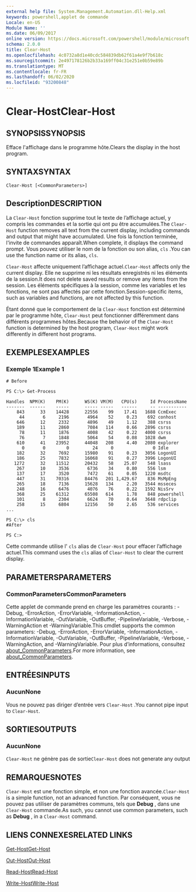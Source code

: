 ```yaml
---
external help file: System.Management.Automation.dll-Help.xml
keywords: powershell,applet de commande
Locale: en-US
Module Name: ''
ms.date: 06/09/2017
online version: https://docs.microsoft.com/powershell/module/microsoft.powershell.core/clear-host?view=powershell-6&WT.mc_id=ps-gethelp
schema: 2.0.0
title: Clear-Host
ms.openlocfilehash: 4c0732a8d1e40cdc584839db62f61a4e9f7b618c
ms.sourcegitcommit: 2e497178126b2b33a169ff04c31e251e0b59e89b
ms.translationtype: MT
ms.contentlocale: fr-FR
ms.lasthandoff: 06/02/2020
ms.locfileid: "93200848"
---
```

# <span data-ttu-id="f0c9e-103">Clear-Host</span><span class="sxs-lookup"><span data-stu-id="f0c9e-103">Clear-Host</span></span>

## <span data-ttu-id="f0c9e-104">SYNOPSIS</span><span class="sxs-lookup"><span data-stu-id="f0c9e-104">SYNOPSIS</span></span>

<span data-ttu-id="f0c9e-105">Efface l'affichage dans le programme hôte.</span><span class="sxs-lookup"><span data-stu-id="f0c9e-105">Clears the display in the host program.</span></span>

## <span data-ttu-id="f0c9e-106">SYNTAX</span><span class="sxs-lookup"><span data-stu-id="f0c9e-106">SYNTAX</span></span>

```
Clear-Host [<CommonParameters>]
```

## <span data-ttu-id="f0c9e-107">Description</span><span class="sxs-lookup"><span data-stu-id="f0c9e-107">DESCRIPTION</span></span>

<span data-ttu-id="f0c9e-108">La `Clear-Host` fonction supprime tout le texte de l’affichage actuel, y compris les commandes et la sortie qui ont pu être accumulées.</span><span class="sxs-lookup"><span data-stu-id="f0c9e-108">The `Clear-Host` function removes all text from the current display, including commands and output that might have accumulated.</span></span> <span data-ttu-id="f0c9e-109">Une fois la fonction terminée, l'invite de commandes apparaît.</span><span class="sxs-lookup"><span data-stu-id="f0c9e-109">When complete, it displays the command prompt.</span></span> <span data-ttu-id="f0c9e-110">Vous pouvez utiliser le nom de la fonction ou son alias, `cls` .</span><span class="sxs-lookup"><span data-stu-id="f0c9e-110">You can use the function name or its alias, `cls`.</span></span>

<span data-ttu-id="f0c9e-111">`Clear-Host` affecte uniquement l’affichage actuel.</span><span class="sxs-lookup"><span data-stu-id="f0c9e-111">`Clear-Host` affects only the current display.</span></span> <span data-ttu-id="f0c9e-112">Elle ne supprime ni les résultats enregistrés ni les éléments de la session.</span><span class="sxs-lookup"><span data-stu-id="f0c9e-112">It does not delete saved results or remove any items from the session.</span></span> <span data-ttu-id="f0c9e-113">Les éléments spécifiques à la session, comme les variables et les fonctions, ne sont pas affectés par cette fonction.</span><span class="sxs-lookup"><span data-stu-id="f0c9e-113">Session-specific items, such as variables and functions, are not affected by this function.</span></span>

<span data-ttu-id="f0c9e-114">Étant donné que le comportement de la `Clear-Host` fonction est déterminé par le programme hôte, `Clear-Host` peut fonctionner différemment dans différents programmes hôtes.</span><span class="sxs-lookup"><span data-stu-id="f0c9e-114">Because the behavior of the `Clear-Host` function is determined by the host program, `Clear-Host` might work differently in different host programs.</span></span>

## <span data-ttu-id="f0c9e-115">EXEMPLES</span><span class="sxs-lookup"><span data-stu-id="f0c9e-115">EXAMPLES</span></span>

### <span data-ttu-id="f0c9e-116">Exemple 1</span><span class="sxs-lookup"><span data-stu-id="f0c9e-116">Example 1</span></span>

```
# Before

PS C:\> Get-Process

Handles  NPM(K)    PM(K)      WS(K) VM(M)   CPU(s)     Id ProcessName
-------  ------    -----      ----- -----   ------     -- -----------
    843      33    14428      22556    99    17.41   1688 CcmExec
     44       6     2196       4964    52     0.23    692 conhost
    646      12     2332       4896    49     1.12    388 csrss
    189      11     2860       7084   114     0.66   2896 csrss
     78      11     1876       4008    42     0.22   4000 csrss
     76       7     1848       5064    54     0.08   1028 dwm
    610      41    23952      44048   208     4.40   2080 explorer
      0       0        0         24     0               0 Idle
    182      32     7692      15980    91     0.23   3056 LogonUI
    186      25     7832      16068    91     0.27   3996 LogonUI
   1272      32    11512      20432    58    25.07    548 lsass
    267      10     3536       6736    34     0.80    556 lsm
    137      17     3520       7472    61     0.05   1220 msdtc
    447      31    70316      84476   201 1,429.67    836 MsMpEng
    265      18     7136      15628   134     2.20   3544 msseces
    248      16     6476       4076    76     0.22   1592 NisSrv
    368      25    61312      65508   614     1.78    848 powershell
    101       8     2304       6624    70     0.64   3648 rdpclip
    258      15     6804      12156    50     2.65    536 services
...

PS C:\> cls
#After

PS C:>
```

<span data-ttu-id="f0c9e-117">Cette commande utilise l' `cls` alias de `Clear-Host` pour effacer l’affichage actuel.</span><span class="sxs-lookup"><span data-stu-id="f0c9e-117">This command uses the `cls` alias of `Clear-Host` to clear the current display.</span></span>

## <span data-ttu-id="f0c9e-118">PARAMETERS</span><span class="sxs-lookup"><span data-stu-id="f0c9e-118">PARAMETERS</span></span>

### <span data-ttu-id="f0c9e-119">CommonParameters</span><span class="sxs-lookup"><span data-stu-id="f0c9e-119">CommonParameters</span></span>
<span data-ttu-id="f0c9e-120">Cette applet de commande prend en charge les paramètres courants : -Debug, -ErrorAction, -ErrorVariable, -InformationAction, -InformationVariable, -OutVariable, -OutBuffer, -PipelineVariable, -Verbose, -WarningAction et -WarningVariable.</span><span class="sxs-lookup"><span data-stu-id="f0c9e-120">This cmdlet supports the common parameters: -Debug, -ErrorAction, -ErrorVariable, -InformationAction, -InformationVariable, -OutVariable, -OutBuffer, -PipelineVariable, -Verbose, -WarningAction, and -WarningVariable.</span></span> <span data-ttu-id="f0c9e-121">Pour plus d’informations, consultez [about_CommonParameters](https://go.microsoft.com/fwlink/?LinkID=113216).</span><span class="sxs-lookup"><span data-stu-id="f0c9e-121">For more information, see [about_CommonParameters](https://go.microsoft.com/fwlink/?LinkID=113216).</span></span>

## <span data-ttu-id="f0c9e-122">ENTRÉES</span><span class="sxs-lookup"><span data-stu-id="f0c9e-122">INPUTS</span></span>

### <span data-ttu-id="f0c9e-123">Aucun</span><span class="sxs-lookup"><span data-stu-id="f0c9e-123">None</span></span>

<span data-ttu-id="f0c9e-124">Vous ne pouvez pas diriger d’entrée vers `Clear-Host` .</span><span class="sxs-lookup"><span data-stu-id="f0c9e-124">You cannot pipe input to `Clear-Host`.</span></span>

## <span data-ttu-id="f0c9e-125">SORTIES</span><span class="sxs-lookup"><span data-stu-id="f0c9e-125">OUTPUTS</span></span>

### <span data-ttu-id="f0c9e-126">Aucun</span><span class="sxs-lookup"><span data-stu-id="f0c9e-126">None</span></span>

<span data-ttu-id="f0c9e-127">`Clear-Host` ne génère pas de sortie</span><span class="sxs-lookup"><span data-stu-id="f0c9e-127">`Clear-Host` does not generate any output</span></span>

## <span data-ttu-id="f0c9e-128">REMARQUES</span><span class="sxs-lookup"><span data-stu-id="f0c9e-128">NOTES</span></span>

<span data-ttu-id="f0c9e-129">`Clear-Host` est une fonction simple, et non une fonction avancée.</span><span class="sxs-lookup"><span data-stu-id="f0c9e-129">`Clear-Host` is a simple function, not an advanced function.</span></span> <span data-ttu-id="f0c9e-130">Par conséquent, vous ne pouvez pas utiliser de paramètres communs, tels que **Debug** , dans une `Clear-Host` commande.</span><span class="sxs-lookup"><span data-stu-id="f0c9e-130">As such, you cannot use common parameters, such as **Debug** , in a `Clear-Host` command.</span></span>

## <span data-ttu-id="f0c9e-131">LIENS CONNEXES</span><span class="sxs-lookup"><span data-stu-id="f0c9e-131">RELATED LINKS</span></span>

[<span data-ttu-id="f0c9e-132">Get-Host</span><span class="sxs-lookup"><span data-stu-id="f0c9e-132">Get-Host</span></span>](../Microsoft.PowerShell.Utility/Get-Host.md)

[<span data-ttu-id="f0c9e-133">Out-Host</span><span class="sxs-lookup"><span data-stu-id="f0c9e-133">Out-Host</span></span>](Out-Host.md)

[<span data-ttu-id="f0c9e-134">Read-Host</span><span class="sxs-lookup"><span data-stu-id="f0c9e-134">Read-Host</span></span>](../Microsoft.PowerShell.Utility/Read-Host.md)

[<span data-ttu-id="f0c9e-135">Write-Host</span><span class="sxs-lookup"><span data-stu-id="f0c9e-135">Write-Host</span></span>](../Microsoft.PowerShell.Utility/Write-Host.md)
